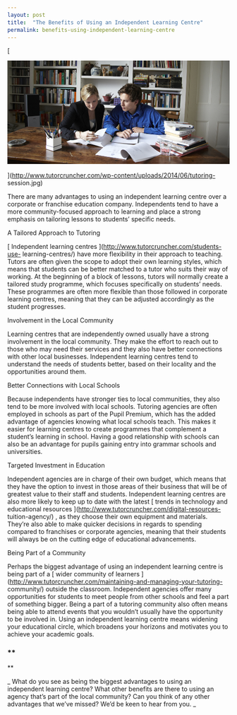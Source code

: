 ```yaml
---
layout: post
title:  "The Benefits of Using an Independent Learning Centre"
permalink: benefits-using-independent-learning-centre
---
```

[

![tutoring-session](/img/blogs/tutoring-session.jpg)

](http://www.tutorcruncher.com/wp-content/uploads/2014/06/tutoring-
session.jpg)

There are many advantages to using an independent learning centre over a
corporate or franchise education company. Independents tend to have a more
community-focused approach to learning and place a strong emphasis on
tailoring lessons to students’ specific needs.

A Tailored Approach to Tutoring 

[ Independent learning centres ](http://www.tutorcruncher.com/students-use-
learning-centres/) have more flexibility in their approach to teaching. Tutors
are often given the scope to adopt their own learning styles, which means that
students can be better matched to a tutor who suits their way of working. At
the beginning of a block of lessons, tutors will normally create a tailored
study programme, which focuses specifically on students’ needs. These
programmes are often more flexible than those followed in corporate learning
centres, meaning that they can be adjusted accordingly as the student
progresses.

Involvement in the Local Community 

Learning centres that are independently owned usually have a strong
involvement in the local community. They make the effort to reach out to those
who may need their services and they also have better connections with other
local businesses. Independent learning centres tend to understand the needs of
students better, based on their locality and the opportunities around them.

Better Connections with Local Schools 

Because independents have stronger ties to local communities, they also tend
to be more involved with local schools. Tutoring agencies are often employed
in schools as part of the Pupil Premium, which has the added advantage of
agencies knowing what local schools teach. This makes it easier for learning
centres to create programmes that complement a student’s learning in school.
Having a good relationship with schools can also be an advantage for pupils
gaining entry into grammar schools and universities.

Targeted Investment in Education 

Independent agencies are in charge of their own budget, which means that they
have the option to invest in those areas of their business that will be of
greatest value to their staff and students. Independent learning centres are
also more likely to keep up to date with the latest [ trends in technology and
educational resources ](http://www.tutorcruncher.com/digital-resources-
tuition-agency/) , as they choose their own equipment and materials. They’re
also able to make quicker decisions in regards to spending compared to
franchises or corporate agencies, meaning that their students will always be
on the cutting edge of educational advancements.

Being Part of a Community 

Perhaps the biggest advantage of using an independent learning centre is being
part of a [ wider community of learners
](http://www.tutorcruncher.com/maintaining-and-managing-your-tutoring-
community/) outside the classroom. Independent agencies offer many
opportunities for students to meet people from other schools and feel a part
of something bigger. Being a part of a tutoring community also often means
being able to attend events that you wouldn’t usually have the opportunity to
be involved in. Using an independent learning centre means widening your
educational circle, which broadens your horizons and motivates you to achieve
your academic goals.

### **

**

_ What do you see as being the biggest advantages to using an independent
learning centre? What other benefits are there to using an agency that’s part
of the local community? Can you think of any other advantages that we’ve
missed? We’d be keen to hear from you. _
